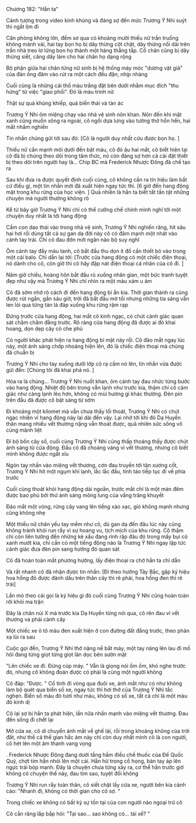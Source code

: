 




Chương 182: "Hắn ta"

Cảnh tượng trong video kinh khủng và đáng sợ đến mức Trương Ý Nhi suýt thì ngất lịm đi

Căn phòng không lớn, đếm sơ qua có khoảng mười thiếu nữ trần truồng không mảnh vải, hai tay bọn họ bị dây thừng cột chặt, dây thừng nối dài trên trần nhà treo lơ lửng bọn họ thành một hàng thẳng tắp. Cổ chân cũng bị dây thừng siết, căng dây làm cho hai chân họ dạng rộng

Bộ phận giữa hai chân từng nữ sinh bị hệ thống máy móc "dương vật giả" của đàn ông đâm vào rút ra một cách đều đặn, nhịp nhàng

Cuối cùng là những cái thố màu trắng đặt bên dưới nhằm mục đích "thu hứng" từ việc "giao phối". Đó là máu trinh nữ

Thật sự quá khủng khiếp, quá biến thái và tàn ác

Trương Ý Nhi ôm miệng chạy vào nhà vệ sinh nôn khan. Nôn đến khi mật xanh cũng muốn xông ra ngoài, cô ngồi dựa lưng vào tường thở hổn hển, hai mắt nhắm nghiền

Tin nhắn chúng gửi tới sau đó: [Cô là người duy nhất cứu được bọn họ. ]

Thiếu nữ cắn mạnh môi dưới đến bật máu, cô đỏ âu hai mắt, cô biết hiện tại cô đã bị chúng theo dõi trong tâm thức, nó còn đáng sợ hơn cả cài đặt thiết bị theo dõi trên người hay là... Chip BC mà Frederick Nhược Đông đã chế tạo ra

Sau khi đưa ra được quyết định cuối cùng, cô không cần ra tín hiệu làm bất cứ điều gì, một tin nhắn mới đã xuất hiện ngay tức thì. [6 giờ đến hang động mật trong khu rừng của học viện. ] Quả nhiên là hắn ta biết tất tần tật những chuyện mà người thường không rõ

Kể từ bây giờ Trương Ý Nhi chỉ có thể cưỡng chế chính mình nghĩ tới một chuyện duy nhất là tới hang động

Cầm con dao thái vào trong nhà vệ sinh, Trương Ý Nhi nghiến răng, hít sâu hai hơi rồi dùng tất cả sự gan dạ đời này cô có đâm mạnh một nhát vào cánh tay trái. Chỉ có đau đớn mới ngăn não bộ suy nghĩ

Ôm cánh tay đầy máu tanh, cô bắt đầu thu dọn ít đồ cần thiết bỏ vào trong một cái balo. Chỉ dẫn lại tới: [Trước cửa hang động có một chiếc điện thoại, nó dành cho cô, còn giờ thì cô hãy đập nát điện thoại cá nhân của cô đi. ]

Năm giờ chiều, hoàng hôn bắt đầu rủ xuống nhân gian, một bức tranh tuyệt đẹp như vậy mà Trương Ý Nhi chỉ nhìn ra một màu xám u ám

Cô đã sớm nhớ rõ cách đi đến hang động bí ẩn kia. Thời gian thành ra cũng được rút ngắn, gần sáu giờ, trời đã bắt đầu mờ tối nhưng những tia sáng vẫn len lỏi qua từng tán lá đáp xuống khu rừng rậm rạp

Đứng trước cửa hang động, hai mắt cô kinh ngạc, có chút cảnh giác quan sát chằm chằm đằng trước. Rõ ràng cửa hang động đã được ai đó khai hoang, dọn dẹp cây cỏ che phủ

Có người khác phát hiện ra hang động bí mật này rồi. Cô đảo mắt ngay lúc này, một ánh sáng chớp nhoáng hiện lên, đó là chiếc điện thoại mà chúng đã chuẩn bị

Trương Ý Nhi cho tay xuống dưới lớp cỏ rạ cầm nó lên, tin nhắn vừa được gửi đến: [Chúng tôi đã khai phá nó. ]

Hóa ra là chúng... Trương Ý Nhi nuốt khan, ôm cánh tay đau nhức từng bước vào hang động. Nhiệt độ bên trong vẫn lạnh như trước kia, thậm chí cô cảm giác như càng lạnh lẽo hơn, không có mùi hương gì khác thường. Đèn pin trên đầu đã được cô bật sáng từ sớm

Đi khoảng một kilomet mà vẫn chưa thấy lối thoát, Trương Ý Nhi có chút ngạc nhiên vì hang động này lại dài đến vậy. Lại nhớ tới khi đó Dạ Huyền thân mang nhiều vết thương nặng vẫn thoát được, quả nhiên sức sống vô cùng mãnh liệt

Đi bộ bốn cây số, cuối cùng Trương Ý Nhi cũng thấp thoáng thấy được chút ánh sáng từ cửa động. Đầu cô đã choáng váng vì vết thương, nhưng cô biết mình không được ngất xỉu

Ngón tay nhấn vào miệng vết thương, cơn đau truyền tới tận xương cốt, Trương Ý Nhi hít một ngụm khí lạnh, lắc lắc đầu, tỉnh táo tiếp tục đi về phía trước

Cuối cùng thoát khỏi hang động dài ngoằn, trước mắt chỉ là một màn đêm được bao phủ bởi thứ ánh sáng mông lung của vầng trăng khuyết

Đảo mắt một vòng, rừng cây vang lên tiếng xào xạc, gió không mạnh nhưng cũng không nhẹ

Một thiếu nữ chân yếu tay mềm như cô, dù gan dạ đến đâu lúc này cũng không tránh khỏi run rẩy vì sự hoang vu, tịch mịch của khu rừng. Cô thậm chí còn liên tưởng đến những kẻ xấu đang rình rập đâu đó trong mấy bụi cỏ xanh mướt kia, chỉ cần có một tiếng động nào là Trương Ý Nhi ngay lập tức cảnh giác đưa đèn pin sang hướng đó quan sát

Cô đã hoàn toàn mất phương hướng, lấy điện thoại ra chờ hắn ta chỉ dẫn

Và rất nhanh cô đã nhận được tin nhắn: [Đi theo hướng Tây Bắc, gặp ký hiệu hoa hồng đỏ được đánh dấu trên thân cây thì rẽ phải, hoa hồng đen thì rẽ trái]

Lần mò theo cái gọi là ký hiệu gì đó cuối cùng Trương Ý Nhi cũng hoàn toàn rời khỏi ma trận

Đây là chân núi X mà trước kia Dạ Huyền từng nói qua, cô rên đau vì vết thương va phải cành cây

Một chiếc xe ô tô màu đen xuất hiện ở con đường đất đằng trước, theo phản xạ lùi ra sau

Cuộc gọi đến, Trương Ý Nhi thở nặng nề bắt máy, một tay nâng lên lau đi mồ hôi đang từng giọt từng giọt lăn dọc bên sườn mặt

"Lên chiếc xe đi. Đừng cúp máy. " Vẫn là giọng nói ồm ồm, khó nghe trước đó, nhưng cô không đoán được có phải là cùng một người không

Cô đáp: "Được. " Cố tình đi vòng qua đuôi xe, ánh mắt như có như không làm bộ quét qua biển số xe, ngay tức thì hơi thở của Trương Ý Nhi tắc nghẹn. Biển số màu đỏ tươi như máu, không có số xe, tất cả chỉ là một màu đỏ kinh dị

Cô lại sợ bị hắn ta phát hiện, lần nữa nhấn mạnh vào miệng vết thương. Đau đến sống đi chết lại

Mở cửa xe, cô di chuyển ánh mắt về ghế lái, rồi trong khoảng không của trời đất, như thể cả thế gian hắc ám này chỉ còn duy nhất mình cô là con người, cô hét lên một âm thanh vang vọng

. Frederick Nhược Động đang dưới tầng hầm điều chế thuốc của Đế Quốc Quỷ, chợt tim hắn nhói lên một cái. Hắn hừ trong cổ họng, bàn tay áp lên ngực trái bóp mạnh. Đây là chuyện chưa từng xảy ra, cơ thể hắn trước giờ không có chuyện thế này, đau tim sao, tuyệt đối không

Trương Ý Nhi run rẩy toàn thân, cô siết chặt lấy cửa xe, người bên kia cảnh cáo: "Nhanh đi, không có thời gian cho cô sợ. "

Trong chiếc xe không có bất kỳ sự tồn tại của con người nào ngoại trừ cô

Cô cắn răng lắp bắp hỏi: "Tại sao... sao không có... tài xế? "




